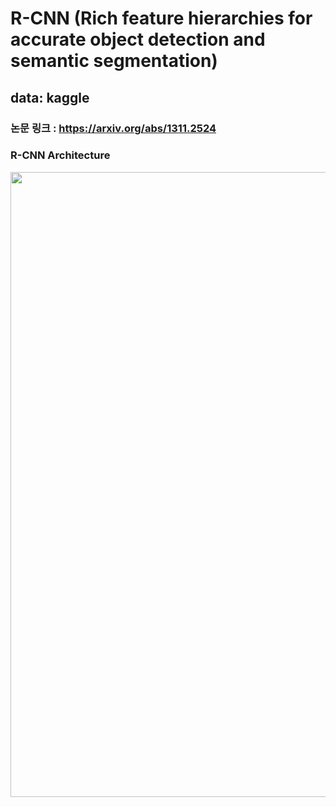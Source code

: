 # R-CNN (Rich feature hierarchies for accurate object detection and semantic segmentation)  
## data: kaggle  
### 논문 링크 : https://arxiv.org/abs/1311.2524  
### R-CNN Architecture  
<img src = "https://production-media.paperswithcode.com/methods/new_splash-method_NaA95zW.jpg" width=1000>
